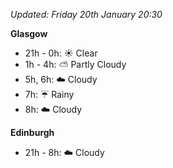 *Updated: Friday 20th January 20:30*

**Glasgow**

* 21h - 0h: :sunny: Clear
* 1h - 4h: :partly_sunny: Partly Cloudy
* 5h, 6h: :cloud: Cloudy
* 7h: :umbrella: Rainy
* 8h: :cloud: Cloudy

**Edinburgh**

* 21h - 8h: :cloud: Cloudy
